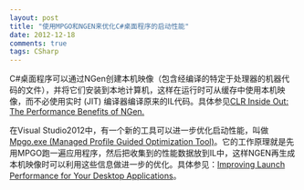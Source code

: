 ```yaml
---
layout: post
title: "使用MPGO和NGEN来优化C#桌面程序的启动性能"
date: 2012-12-18
comments: true
tags: CSharp
---
```

<p>C#桌面程序可以通过NGen创建本机映像（包含经编译的特定于处理器的机器代码的文件），并将它们安装到本地计算机，这样在运行时可从缓存中使用本机映像，而不必使用实时 (JIT) 编译器编译原来的IL代码。具体参见<a href="http://msdn.microsoft.com/en-us/magazine/cc163610.aspx">CLR Inside Out: The Performance Benefits of NGen.</a></p>  <p>在Visual Studio2012中，有一个新的工具可以进一步优化启动性能，叫做<a href="http://msdn.microsoft.com/en-us/library/hh873180.aspx">Mpgo.exe (Managed Profile Guided Optimization Tool)</a>。它的工作原理就是先用MPGO跑一遍应用程序，然后把收集到的性能数据放到IL中，这样NGEN再生成本机映像时可以利用这些信息做进一步的优化。具体参见：<a href="http://blogs.msdn.com/b/dotnet/archive/2012/03/20/improving-launch-performance-for-your-desktop-applications.aspx">Improving Launch Performance for Your Desktop Applications</a>。</p>